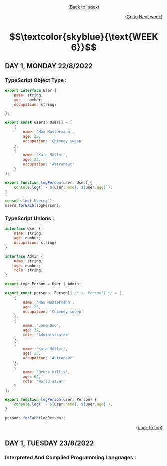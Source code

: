 <p align="center">(<a href="https://github.com/javiarriagag/core-code-from-scratch-readme#readme">Back to index</a>)</p>
<p align="right">(<a href="https://github.com/javiarriagag/core-code-from-scratch-readme/blob/main/WEEK2.md">Go to Next week</a>)</p>

#  $$\textcolor{skyblue}{\text{WEEK 6}}$$


## **DAY 1, MONDAY 22/8/2022**

### **TypeScript Object Type :**<br>

```javascript
export interface User {
    name: string;
    age : number;
    occupation: string;

};

export const users: User[] = [
    {
        name: 'Max Mustermann',
        age: 25,
        occupation: 'Chimney sweep'
    },
    {
        name: 'Kate Müller',
        age: 23,
        occupation: 'Astronaut'
    }
];

export function logPerson(user: User) {
    console.log(` - ${user.name}, ${user.age}`);
}

console.log('Users:');
users.forEach(logPerson);
```

### **TypeScript Unions :**<br>

```javascript
interface User {
    name: string;
    age: number;
    occupation: string;
}

interface Admin {
    name: string;
    age: number;
    role: string;
}

export type Person = User | Admin;

export const persons: Person[] /* <- Person[] */ = [
    {
        name: 'Max Mustermann',
        age: 25,
        occupation: 'Chimney sweep'
    },
    {
        name: 'Jane Doe',
        age: 32,
        role: 'Administrator'
    },
    {
        name: 'Kate Müller',
        age: 23,
        occupation: 'Astronaut'
    },
    {
        name: 'Bruce Willis',
        age: 64,
        role: 'World saver'
    }
];

export function logPerson(user: Person) {
    console.log(` - ${user.name}, ${user.age}`);
}

persons.forEach(logPerson);

```

<p align="right">(<a href="#top">back to top</a>)</p>


## **DAY 1, TUESDAY 23/8/2022**


### **Interpreted And Compiled Programming Languages :**<br>
